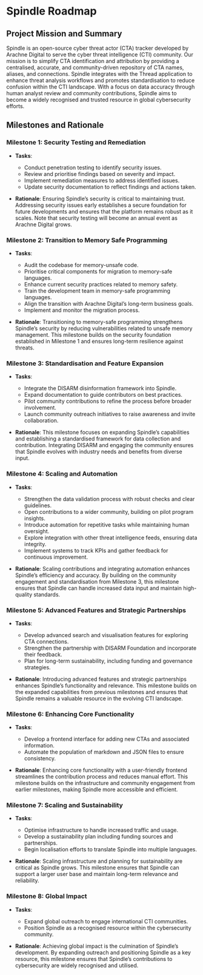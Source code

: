# Spindle Roadmap

## Project Mission and Summary
Spindle is an open-source cyber threat actor (CTA) tracker developed by Arachne Digital to serve the cyber threat intelligence (CTI) community. Our mission is to simplify CTA identification and attribution by providing a centralised, accurate, and community-driven repository of CTA names, aliases, and connections. Spindle integrates with the Thread application to enhance threat analysis workflows and promotes standardisation to reduce confusion within the CTI landscape. With a focus on data accuracy through human analyst review and community contributions, Spindle aims to become a widely recognised and trusted resource in global cybersecurity efforts.

## Milestones and Rationale

### Milestone 1: Security Testing and Remediation
- **Tasks**:
  - Conduct penetration testing to identify security issues.
  - Review and prioritise findings based on severity and impact.
  - Implement remediation measures to address identified issues.
  - Update security documentation to reflect findings and actions taken.

- **Rationale**: Ensuring Spindle’s security is critical to maintaining trust. Addressing security issues early establishes a secure foundation for future developments and ensures that the platform remains robust as it scales. Note that security testing will become an annual event as Arachne Digital grows.

### Milestone 2: Transition to Memory Safe Programming
- **Tasks**:
  - Audit the codebase for memory-unsafe code.
  - Prioritise critical components for migration to memory-safe languages.
  - Enhance current security practices related to memory safety.
  - Train the development team in memory-safe programming languages.
  - Align the transition with Arachne Digital’s long-term business goals.
  - Implement and monitor the migration process.

- **Rationale**: Transitioning to memory-safe programming strengthens Spindle’s security by reducing vulnerabilities related to unsafe memory management. This milestone builds on the security foundation established in Milestone 1 and ensures long-term resilience against threats.

### Milestone 3: Standardisation and Feature Expansion
- **Tasks**:
  - Integrate the DISARM disinformation framework into Spindle.
  - Expand documentation to guide contributors on best practices.
  - Pilot community contributions to refine the process before broader involvement.
  - Launch community outreach initiatives to raise awareness and invite collaboration.

- **Rationale**: This milestone focuses on expanding Spindle’s capabilities and establishing a standardised framework for data collection and contribution. Integrating DISARM and engaging the community ensures that Spindle evolves with industry needs and benefits from diverse input.

### Milestone 4: Scaling and Automation
- **Tasks**:
  - Strengthen the data validation process with robust checks and clear guidelines.
  - Open contributions to a wider community, building on pilot program insights.
  - Introduce automation for repetitive tasks while maintaining human oversight.
  - Explore integration with other threat intelligence feeds, ensuring data integrity.
  - Implement systems to track KPIs and gather feedback for continuous improvement.

- **Rationale**: Scaling contributions and integrating automation enhances Spindle’s efficiency and accuracy. By building on the community engagement and standardisation from Milestone 3, this milestone ensures that Spindle can handle increased data input and maintain high-quality standards.

### Milestone 5: Advanced Features and Strategic Partnerships
- **Tasks**:
  - Develop advanced search and visualisation features for exploring CTA connections.
  - Strengthen the partnership with DISARM Foundation and incorporate their feedback.
  - Plan for long-term sustainability, including funding and governance strategies.

- **Rationale**: Introducing advanced features and strategic partnerships enhances Spindle’s functionality and relevance. This milestone builds on the expanded capabilities from previous milestones and ensures that Spindle remains a valuable resource in the evolving CTI landscape.

### Milestone 6: Enhancing Core Functionality
- **Tasks**:
  - Develop a frontend interface for adding new CTAs and associated information.
  - Automate the population of markdown and JSON files to ensure consistency.

- **Rationale**: Enhancing core functionality with a user-friendly frontend streamlines the contribution process and reduces manual effort. This milestone builds on the infrastructure and community engagement from earlier milestones, making Spindle more accessible and efficient.

### Milestone 7: Scaling and Sustainability
- **Tasks**:
  - Optimise infrastructure to handle increased traffic and usage.
  - Develop a sustainability plan including funding sources and partnerships.
  - Begin localisation efforts to translate Spindle into multiple languages.

- **Rationale**: Scaling infrastructure and planning for sustainability are critical as Spindle grows. This milestone ensures that Spindle can support a larger user base and maintain long-term relevance and reliability.

### Milestone 8: Global Impact
- **Tasks**:
  - Expand global outreach to engage international CTI communities.
  - Position Spindle as a recognised resource within the cybersecurity community.

- **Rationale**: Achieving global impact is the culmination of Spindle’s development. By expanding outreach and positioning Spindle as a key resource, this milestone ensures that Spindle’s contributions to cybersecurity are widely recognised and utilised.
